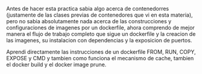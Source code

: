 Antes de hacer esta practica sabia algo acerca de contenedorres (justamente de las clases previas de contenedores que vi en esta materia), pero no sabia absolutamente nada acerca de las construcciones y configuraciones de imagenes por un dockerfile, ahora comprendo de mejor manera el flujo de trabajo completo que sigue un dockerfile y la creacion de las imagenes, su instalacion con dependencias y la exposicion de puertos.

Aprendi directamente las instrucciones de un dockerfile FROM, RUN, COPY, EXPOSE y CMD y tambien como funciona el mecanismo de cache, tambien el docker build y el docker image prune.


